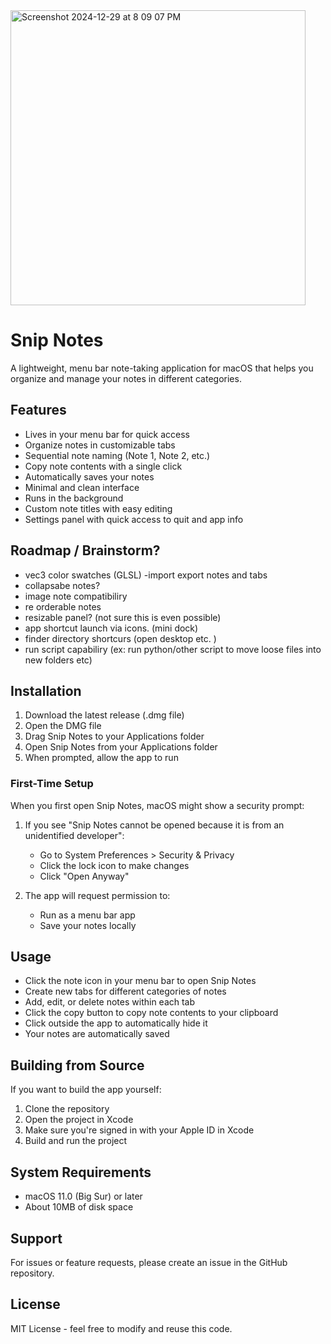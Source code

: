 
<img width="472" alt="Screenshot 2024-12-29 at 8 09 07 PM" src="https://github.com/user-attachments/assets/99d3a80d-ce79-4509-9b2d-79b473a768c9" />

# Snip Notes

A lightweight, menu bar note-taking application for macOS that helps you organize and manage your notes in different categories.

## Features

- Lives in your menu bar for quick access
- Organize notes in customizable tabs
- Sequential note naming (Note 1, Note 2, etc.)
- Copy note contents with a single click
- Automatically saves your notes
- Minimal and clean interface
- Runs in the background
- Custom note titles with easy editing
- Settings panel with quick access to quit and app info

## Roadmap / Brainstorm?

- vec3 color swatches (GLSL)
-import export notes and tabs
- collapsabe notes?
- image note compatibiliry
- re orderable notes
- resizable panel? (not sure this is even possible)
- app shortcut launch via icons. (mini dock)
- finder directory shortcurs (open desktop etc. )
- run script capabiliry (ex: run python/other script to move loose files into new folders etc)


## Installation

1. Download the latest release (.dmg file)
2. Open the DMG file
3. Drag Snip Notes to your Applications folder
4. Open Snip Notes from your Applications folder
5. When prompted, allow the app to run

### First-Time Setup

When you first open Snip Notes, macOS might show a security prompt:

1. If you see "Snip Notes cannot be opened because it is from an unidentified developer":
   - Go to System Preferences > Security & Privacy
   - Click the lock icon to make changes
   - Click "Open Anyway"

2. The app will request permission to:
   - Run as a menu bar app
   - Save your notes locally

## Usage

- Click the note icon in your menu bar to open Snip Notes
- Create new tabs for different categories of notes
- Add, edit, or delete notes within each tab
- Click the copy button to copy note contents to your clipboard
- Click outside the app to automatically hide it
- Your notes are automatically saved

## Building from Source

If you want to build the app yourself:

1. Clone the repository
2. Open the project in Xcode
3. Make sure you're signed in with your Apple ID in Xcode
4. Build and run the project

## System Requirements

- macOS 11.0 (Big Sur) or later
- About 10MB of disk space

## Support

For issues or feature requests, please create an issue in the GitHub repository.

## License

MIT License - feel free to modify and reuse this code.
